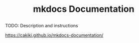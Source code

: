 <h1 align="center"><p>mkdocs Documentation</p></h1>

TODO: Description and instructions

https://cakiki.github.io/mkdocs-documentation/
